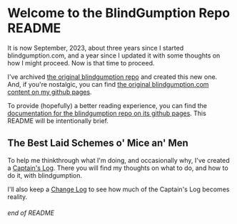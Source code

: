 # Welcome to the BlindGumption Repo README

It is now September, 2023, about three years since I started blindgumption.com, and a year since I updated it with some thoughts on how I might proceed.
Now is that time to proceed.

I've archived 
[the original blindgumption repo](https://github.com/blindgumption/original-blindgumption)
and created this new one.
And, if you're nostalgic, you can find
[the original blindgumption.com content on my github pages](https://joeldodson.github.io/mainBlindGumptionOriginalContent/index.html).

To provide (hopefully) a better reading experience, you can find the 
[documentation for the blindgumption repo on its github pages](https://blindgumption.github.io/blindgumption).
This README will be intentionally brief.

## The Best Laid Schemes o' Mice an' Men

To help me thinkthrough what I'm doing, and occasionally why, I've created a 
[Captain's Log](https://blindgumption.github.io/blindgumption/captainslog/).
There you will find my thoughts on what to do, and how to do it, with blindgumption.

I'll also keep a 
[Change Log](https://blindgumption.github.io/blindgumption/changelog/)
to see how much of the Captain's Log becomes reality.

###### end of README